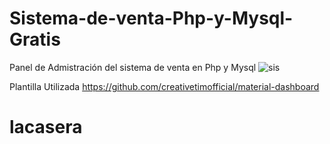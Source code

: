 # Sistema-de-venta-Php-y-Mysql-Gratis
Panel de Admistración del sistema de venta en Php y Mysql
![sis](https://user-images.githubusercontent.com/88554898/128939852-572098b6-762e-4274-96c5-d36966422fff.jpg)

Plantilla Utilizada
https://github.com/creativetimofficial/material-dashboard
# lacasera

